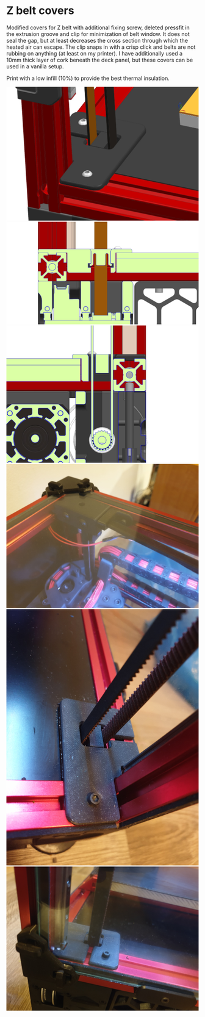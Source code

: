 # Z belt covers

Modified covers for Z belt with additional fixing screw, deleted pressfit in the extrusion groove and clip for minimization of belt window. It does not seal the gap, but at least decreases the cross section through which the heated air can escape. The clip snaps in with a crisp click and belts are not rubbing on anything (at least on my printer). I have additionally used a 10mm thick layer of cork beneath the deck panel, but these covers can be used in a vanilla setup.

Print with a low infill (10%) to provide the best thermal insulation.

![Alt text](./photos/1.jpg)
![Alt text](./photos/2.jpg)
![Alt text](./photos/3.jpg)
![Alt text](./photos/4.jpg)
![Alt text](./photos/5.jpg)
![Alt text](./photos/6.jpg)
